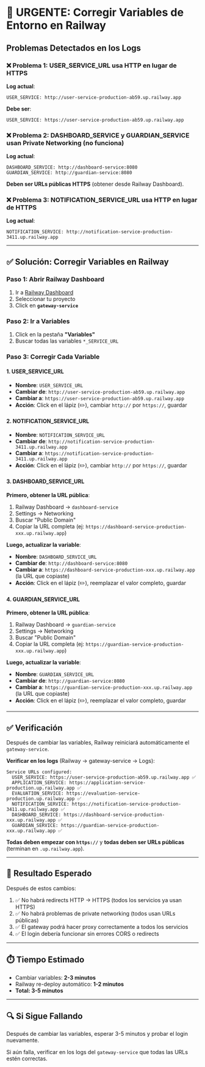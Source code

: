 # 🔴 URGENTE: Corregir Variables de Entorno en Railway

## Problemas Detectados en los Logs

### ❌ Problema 1: USER_SERVICE_URL usa HTTP en lugar de HTTPS
**Log actual**:
```
USER_SERVICE: http://user-service-production-ab59.up.railway.app
```

**Debe ser**:
```
USER_SERVICE: https://user-service-production-ab59.up.railway.app
```

### ❌ Problema 2: DASHBOARD_SERVICE y GUARDIAN_SERVICE usan Private Networking (no funciona)
**Log actual**:
```
DASHBOARD_SERVICE: http://dashboard-service:8080
GUARDIAN_SERVICE: http://guardian-service:8080
```

**Deben ser URLs públicas HTTPS** (obtener desde Railway Dashboard).

### ❌ Problema 3: NOTIFICATION_SERVICE_URL usa HTTP en lugar de HTTPS
**Log actual**:
```
NOTIFICATION_SERVICE: http://notification-service-production-3411.up.railway.app
```

---

## ✅ Solución: Corregir Variables en Railway

### Paso 1: Abrir Railway Dashboard
1. Ir a [Railway Dashboard](https://railway.app)
2. Seleccionar tu proyecto
3. Click en **`gateway-service`**

### Paso 2: Ir a Variables
1. Click en la pestaña **"Variables"**
2. Buscar todas las variables `*_SERVICE_URL`

### Paso 3: Corregir Cada Variable

#### 1. USER_SERVICE_URL
- **Nombre**: `USER_SERVICE_URL`
- **Cambiar de**: `http://user-service-production-ab59.up.railway.app`
- **Cambiar a**: `https://user-service-production-ab59.up.railway.app`
- **Acción**: Click en el lápiz (✏️), cambiar `http://` por `https://`, guardar

#### 2. NOTIFICATION_SERVICE_URL
- **Nombre**: `NOTIFICATION_SERVICE_URL`
- **Cambiar de**: `http://notification-service-production-3411.up.railway.app`
- **Cambiar a**: `https://notification-service-production-3411.up.railway.app`
- **Acción**: Click en el lápiz (✏️), cambiar `http://` por `https://`, guardar

#### 3. DASHBOARD_SERVICE_URL
**Primero, obtener la URL pública**:
1. Railway Dashboard → `dashboard-service`
2. Settings → Networking
3. Buscar "Public Domain"
4. Copiar la URL completa (ej: `https://dashboard-service-production-xxx.up.railway.app`)

**Luego, actualizar la variable**:
- **Nombre**: `DASHBOARD_SERVICE_URL`
- **Cambiar de**: `http://dashboard-service:8080`
- **Cambiar a**: `https://dashboard-service-production-xxx.up.railway.app` (la URL que copiaste)
- **Acción**: Click en el lápiz (✏️), reemplazar el valor completo, guardar

#### 4. GUARDIAN_SERVICE_URL
**Primero, obtener la URL pública**:
1. Railway Dashboard → `guardian-service`
2. Settings → Networking
3. Buscar "Public Domain"
4. Copiar la URL completa (ej: `https://guardian-service-production-xxx.up.railway.app`)

**Luego, actualizar la variable**:
- **Nombre**: `GUARDIAN_SERVICE_URL`
- **Cambiar de**: `http://guardian-service:8080`
- **Cambiar a**: `https://guardian-service-production-xxx.up.railway.app` (la URL que copiaste)
- **Acción**: Click en el lápiz (✏️), reemplazar el valor completo, guardar

---

## ✅ Verificación

Después de cambiar las variables, Railway reiniciará automáticamente el `gateway-service`.

**Verificar en los logs** (Railway → gateway-service → Logs):
```
Service URLs configured:
  USER_SERVICE: https://user-service-production-ab59.up.railway.app ✅
  APPLICATION_SERVICE: https://application-service-production.up.railway.app ✅
  EVALUATION_SERVICE: https://evaluation-service-production.up.railway.app ✅
  NOTIFICATION_SERVICE: https://notification-service-production-3411.up.railway.app ✅
  DASHBOARD_SERVICE: https://dashboard-service-production-xxx.up.railway.app ✅
  GUARDIAN_SERVICE: https://guardian-service-production-xxx.up.railway.app ✅
```

**Todas deben empezar con `https://`** y **todas deben ser URLs públicas** (terminan en `.up.railway.app`).

---

## 🎯 Resultado Esperado

Después de estos cambios:
1. ✅ No habrá redirects HTTP → HTTPS (todos los servicios ya usan HTTPS)
2. ✅ No habrá problemas de private networking (todos usan URLs públicas)
3. ✅ El gateway podrá hacer proxy correctamente a todos los servicios
4. ✅ El login debería funcionar sin errores CORS o redirects

---

## ⏱️ Tiempo Estimado

- Cambiar variables: **2-3 minutos**
- Railway re-deploy automático: **1-2 minutos**
- **Total: 3-5 minutos**

---

## 🔍 Si Sigue Fallando

Después de cambiar las variables, esperar 3-5 minutos y probar el login nuevamente.

Si aún falla, verificar en los logs del `gateway-service` que todas las URLs estén correctas.

